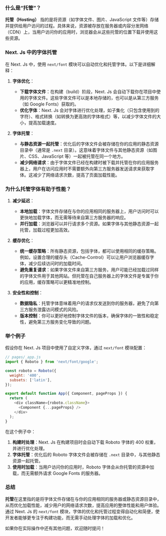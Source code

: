 
### 什么是“托管”？

**托管（Hosting）** 指的是将资源（如字体文件、图片、JavaScript 文件等）存储并提供给用户访问的过程。具体来说，资源被存放在服务器或内容分发网络（CDN）上，当用户访问你的应用时，浏览器会从这些托管的位置下载并使用这些资源。

### Next. Js 中的字体托管

在 Next. Js 中，使用 `next/font` 模块可以自动优化和托管字体。以下是详细解释：

1. **字体优化**：
   - **下载字体文件**：在构建（build）阶段，Next. Js 会自动下载你在项目中使用的字体文件。这些字体文件可以是本地存储的，也可以是从第三方服务（如 Google Fonts）获取的。
   - **优化字体**：Next. Js 会对字体进行优化处理，如子集化（只包含使用到的字符）、格式转换（如转换为更高效的字体格式）等，以减少字体文件的大小，提高加载速度。

2. **字体托管**：
   - **与静态资源一起托管**：优化后的字体文件会被存储在你的应用的静态资源目录中（通常是 `.next` 目录）。这意味着字体文件与其他静态资源（如图片、CSS、JavaScript 等）一起被托管在同一个地方。
   - **减少网络请求**：由于字体文件已经在构建时被下载并托管在你的应用服务器上，用户在访问应用时不需要额外向第三方服务器发送请求来获取字体。这减少了网络请求次数，提高了页面加载性能。

### 为什么托管字体有助于性能？

1. **减少延迟**：
   - **本地加载**：字体文件存储在与你的应用相同的服务器上，用户访问时可以更快地加载字体，而无需等待来自第三方服务器的响应。
   - **并行加载**：浏览器可以并行请求多个资源。如果字体与其他静态资源一起托管，加载过程更加高效。

2. **缓存优化**：
   - **统一缓存策略**：所有静态资源，包括字体，都可以使用相同的缓存策略。例如，设置合理的缓存头（Cache-Control）可以让用户浏览器缓存字体，减少后续访问时的加载时间。
   - **避免重复请求**：如果字体文件来自第三方服务，用户可能已经加载过同样的字体文件用于其他网站。但托管在自己服务器上的字体文件是专属于你的应用，缓存策略可以更精准地控制。

3. **安全性和控制**：
   - **数据隐私**：托管字体意味着用户的请求仅发送到你的服务器，避免了向第三方服务泄露访问模式的风险。
   - **版本控制**：你可以更好地控制字体文件的版本，确保字体的一致性和稳定性，避免第三方服务变化导致的问题。

### 举个例子

假设你在 Next. Js 项目中使用了自定义字体，通过 `next/font` 模块配置：

```javascript
// pages/_app.js
import { Roboto } from 'next/font/google';

const roboto = Roboto({
  weight: '400',
  subsets: ['latin'],
});

export default function App({ Component, pageProps }) {
  return (
    <div className={roboto.className}>
      <Component {...pageProps} />
    </div>
  );
}
```

在这个例子中：

1. **构建时处理**：Next. Js 在构建项目时会自动下载 Roboto 字体的 400 权重，并进行优化处理。
2. **字体托管**：优化后的 Roboto 字体文件会被存储在 `.next` 目录中，与其他静态资源一起托管。
3. **使用时加载**：当用户访问你的应用时，Roboto 字体会从你托管的资源中加载，而无需额外请求 Google Fonts 的服务器。

### 总结

**托管**在这里指的是将字体文件存储在与你的应用相同的服务器或静态资源目录中，从而优化加载性能，减少用户的网络请求次数，提高应用的整体性能和用户体验。通过 Next. Js 的 `next/font` 模块，字体的优化和托管过程变得自动化和简便，使开发者能够更专注于构建功能，而无需手动处理字体的加载和优化。

如果你在实际操作中还有其他问题，欢迎随时提问！